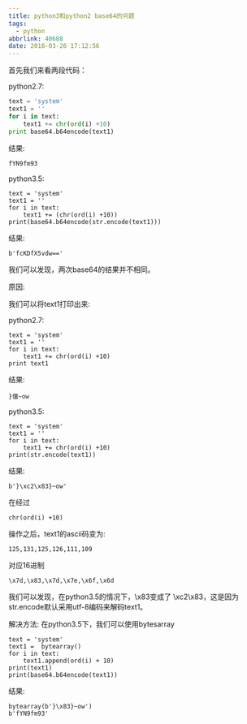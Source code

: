 ```yaml
---
title: python3和python2 base64的问题
tags:
  - python
abbrlink: 40688
date: 2018-03-26 17:12:56
---
```

首先我们来看两段代码：

python2.7:

```python
text = 'system'
text1 = ''
for i in text:
    text1 += chr(ord(i) +10)
print base64.b64encode(text1)
```

结果:

```
fYN9fm93
```

python3.5:

```
text = 'system'
text1 = ''
for i in text:
    text1 += (chr(ord(i) +10))
print(base64.b64encode(str.encode(text1)))
```

结果:

```
b'fcKDfX5vdw=='
```

我们可以发现，两次base64的结果并不相同。

原因:

我们可以将text1打印出来:

python2.7:

```
text = 'system'
text1 = ''
for i in text:
    text1 += chr(ord(i) +10)
print text1
```

结果:

```
}儅~ow
```

python3.5:

```
text = 'system'
text1 = ''
for i in text:
    text1 += chr(ord(i) +10)
print(str.encode(text1))
```

结果:

```
b'}\xc2\x83}~ow'
```

在经过
```
chr(ord(i) +10)
```
操作之后，text1的ascii码变为:

```
125,131,125,126,111,109
```
对应16进制

```
\x7d,\x83,\x7d,\x7e,\x6f,\x6d
```
我们可以发现，在python3.5的情况下，\x83变成了 \xc2\x83，这是因为str.encode默认采用utf-8编码来解码text1。

解决方法:
在python3.5下，我们可以使用bytesarray

```
text = 'system'
text1 =  bytearray()
for i in text:
    text1.append(ord(i) + 10)
print(text1)
print(base64.b64encode(text1))
```

结果:

```
bytearray(b'}\x83}~ow')
b'fYN9fm93'
```



















































